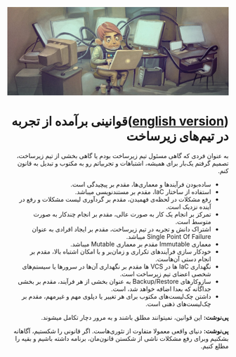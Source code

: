 ![Header Image](https://raw.githubusercontent.com/amirbagh75/my-infrastructure-rules/fa-version/header-image.jpg)

<div dir="rtl">
  
#    ([english version](https://github.com/amirbagh75/my-infrastructure-rules/tree/en-version))قوانینی بر‌آمده از تجربه در تیم‌های زیرساخت
به عنوان فردی که گاهی مسئول تیم‌ زیرساخت بودم یا گاهی بخشی از تیم زیرساخت، تصمیم گرفتم یک‌بار برای همیشه، اشتباهات و تجربیاتم رو به مکتوب و تبدیل به قانون کنم.

- ساده‌بودن فرآیند‌ها و معماری‌ها، مقدم بر پیچیدگی است.
- استفاده از ساختار IaC، مقدم بر مستندنویسی میباشد.
- رفع مشکلات در لحظه‌ی فهمیدن، مقدم بر گردآوری لیست مشکلات و رفع در آینده نزدیک است.
- تمرکز بر انجام یک کار به صورت عالی، مقدم بر انجام چندکار به صورت متوسط است.
- اشتراک دانش و تجربه در تیم زیرساخت، مقدم بر ایجاد افرادی به عنوان Single Point Of Failure میباشد.
- معماری Immutable مقدم بر معماری Mutable میباشد. 
- خودکار سازی فر‌آیند‌های تکراری و زمان‌بر و با امکان اشتباه بالا،‌ مقدم بر انجام دستی آن‌هاست.
- نگهداری IaC ها در VCS ها مقدم بر نگهداری آن‌ها در سرورها یا سیستم‌های شخصی اعضای تیم زیرساخت است.
- سازوکارهای Backup/Restore به عنوان بخشی از هر فرآیند، مقدم بر بخشی جداگانه که بعدا اضافه خواهد شد، است. 
- داشتن چک‌لیست‌های مکتوب برای هر تغییر یا دپلوی مهم و غیرمهم، مقدم بر چک‌لیست‌های ذهنی است.

**پی‌نوشت:** این قوانین، نمیتوانند مطلق باشند و به مرور دچار تکامل میشوند.

**پی‌نوشت:** دنیای واقعی معمولا متفاوت از تئوری‌هاست. اگر قانونی را شکستیم، آگاهانه بشکنیم وبرای رفع مشکلات ناشی از شکستن قانون‌مان، برنامه داشته باشیم و بقیه را مطلع کنیم. 

</div>

